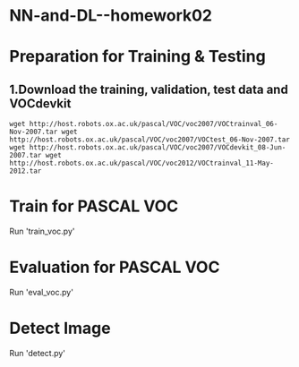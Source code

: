 # NN-and-DL--homework02
# Preparation for Training & Testing
## 1.Download the training, validation, test data and VOCdevkit
`
wget http://host.robots.ox.ac.uk/pascal/VOC/voc2007/VOCtrainval_06-Nov-2007.tar
wget http://host.robots.ox.ac.uk/pascal/VOC/voc2007/VOCtest_06-Nov-2007.tar
wget http://host.robots.ox.ac.uk/pascal/VOC/voc2007/VOCdevkit_08-Jun-2007.tar
wget http://host.robots.ox.ac.uk/pascal/VOC/voc2012/VOCtrainval_11-May-2012.tar
`
# Train for PASCAL VOC
Run 'train_voc.py'
# Evaluation for PASCAL VOC
Run 'eval_voc.py'
# Detect Image
Run 'detect.py'
